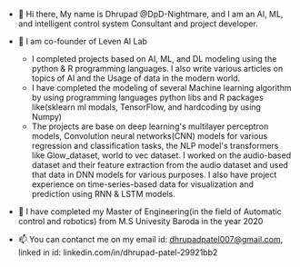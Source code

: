 - 👋 Hi there, My name is Dhrupad @DpD-Nightmare, and I am an AI, ML, and intelligent control system Consultant and project developer.
- 🌱 I am co-founder of Leven AI Lab
    - I completed projects based on AI, ML, and DL modeling using the python & R programming languages. I also write various articles on topics of AI and the Usage of data in the modern world.
    - I have completed the modeling of several Machine learning algorithm by using programming languages python libs and R packages like(sklearn ml modals, TensorFlow, and hardcoding by using Numpy)
    - The projects are base on deep learning's multilayer perceptron models, Convolution neural networks(CNN) models for various regression and classification tasks, the NLP model's transformers like Glow_dataset, world to vec dataset. I worked on the audio-based dataset and their feature extraction from the audio dataset and used that data in DNN models for various purposes. I  also have project experience on time-series-based data for visualization and prediction using RNN & LSTM models.

- 👀 I have completed my Master of Engineering(in the field of Automatic control and robotics) from M.S Univesity Baroda in the year 2020

- 📫 You can contanct me on my email id: dhrupadpatel007@gmail.com, linked in id: linkedin.com/in/dhrupad-patel-29921bb2 

<!---
DpD-Nightmare/DpD-Nightmare is a ✨ special ✨ repository because its `README.md` (this file) appears on your GitHub profile.
You can click the Preview link to take a look at your changes.
--->
